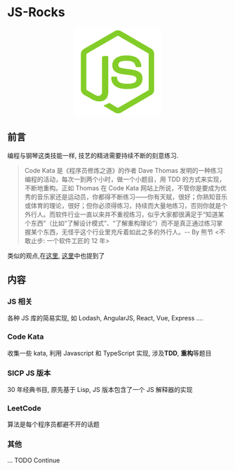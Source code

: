 # JS-Rocks

<p align="center">
  <a href="#">
    <img width="200" src="./assets/js-rock.png"></img>
  </a>
</p>

## 前言

编程与钢琴这类技能一样, 技艺的精进需要持续不断的刻意练习.

> Code Kata 是《程序员修炼之道》的作者 Dave Thomas 发明的一种练习编程的活动，每次一到两个小时，做一个小题目，用 TDD 的方式来实现，不断地重构。正如 Thomas 在 Code Kata 网站上所说，不管你是要成为优秀的音乐家还是运动员，你都得不断练习——你有天赋，很好；你熟知音乐或体育的理论，很好；但你必须得练习，持续而大量地练习，否则你就是个外行人。而软件行业一直以来并不重视练习，似乎大家都很满足于“知道某个东西”（比如“了解设计模式”、“了解重构理论”）而不是真正通过练习掌握某个东西，无怪乎这个行业里充斥着如此之多的外行人。-- By 熊节 <不敢止步: 一个软件工匠的 12 年>

类似的观点,在[这里](https://zhuanlan.zhihu.com/p/31209277), [这里](https://mp.weixin.qq.com/s/WLclvb8HGE1qCaF5NNkTjw)中也提到了

## 内容

### JS 相关

各种 JS 库的简易实现, 如 Lodash, AngularJS, React, Vue, Express ....

### Code Kata

收集一些 kata, 利用 Javascript 和 TypeScript 实现, 涉及**TDD**, **重构**等题目

### SICP JS 版本

30 年经典书目, 原先基于 Lisp, JS 版本包含了一个 JS 解释器的实现

### LeetCode

算法是每个程序员都避不开的话题

### 其他

... TODO Continue
